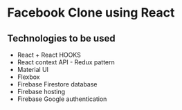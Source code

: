 # Facebook Clone using React

## Technologies to be used

* React + React HOOKS
* React context API - Redux pattern
* Material UI
* Flexbox
* Firebase Firestore database
* Firebase hosting
* Firebase Google authentication